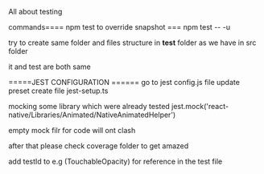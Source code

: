 All about testing 

commands==== 
npm test
to override snapshot ===
npm test -- -u


try to create same folder and files structure in __test__ folder as we have in src folder 



it and test are both same

=====JEST CONFIGURATION ======
go to jest config.js file
update preset
create file jest-setup.ts

mocking some library which were already tested
jest.mock('react-native/Libraries/Animated/NativeAnimatedHelper')



empty mock filr for code will ont clash


after that please check coverage folder to get amazed 

add testId to e.g (TouchableOpacity) for reference in the test file